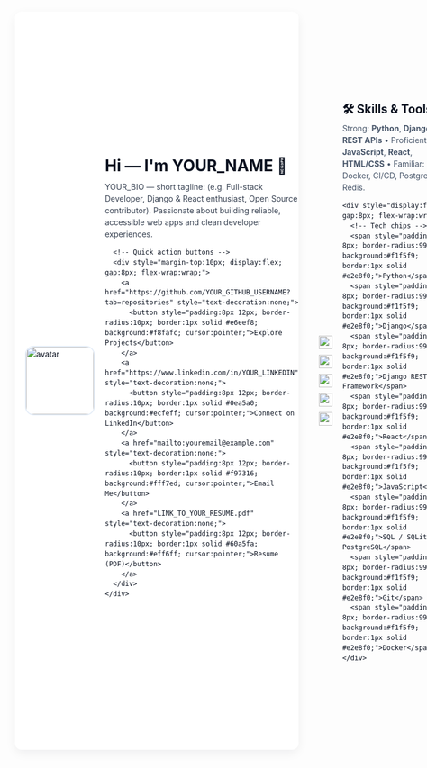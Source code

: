 <!-- GitHub Profile README - HTML version -->
<!-- Paste this HTML into your README.md (GitHub supports inline HTML inside Markdown) -->
<div style="font-family: -apple-system,BlinkMacSystemFont,'Segoe UI',Roboto,Helvetica,Arial,sans-serif; line-height:1.5; color:#0b1220; max-width:900px; margin: 12px auto; padding:18px; border-radius:12px; box-shadow: 0 6px 18px rgba(11,18,32,0.06); background: #ffffff;">

  <!-- Header / Hero -->
  <div style="display:flex; gap:18px; align-items:center;">
    <img src="https://avatars.githubusercontent.com/YOUR_GITHUB_USERNAME?s=200" alt="avatar" width="120" height="120" style="border-radius:16px; object-fit:cover; border:2px solid #e6eef8;">
    <div>
      <h1 style="margin:0; font-size:28px;">Hi — I'm <strong>YOUR_NAME</strong> 👋</h1>
      <p style="margin:6px 0 0 0; color: #374151; max-width:650px;">
        YOUR_BIO — short tagline: (e.g. Full-stack Developer, Django & React enthusiast, Open Source contributor). Passionate about building reliable, accessible web apps and clean developer experiences.
      </p>

      <!-- Quick action buttons -->
      <div style="margin-top:10px; display:flex; gap:8px; flex-wrap:wrap;">
        <a href="https://github.com/YOUR_GITHUB_USERNAME?tab=repositories" style="text-decoration:none;">
          <button style="padding:8px 12px; border-radius:10px; border:1px solid #e6eef8; background:#f8fafc; cursor:pointer;">Explore Projects</button>
        </a>
        <a href="https://www.linkedin.com/in/YOUR_LINKEDIN" style="text-decoration:none;">
          <button style="padding:8px 12px; border-radius:10px; border:1px solid #0ea5a0; background:#ecfeff; cursor:pointer;">Connect on LinkedIn</button>
        </a>
        <a href="mailto:youremail@example.com" style="text-decoration:none;">
          <button style="padding:8px 12px; border-radius:10px; border:1px solid #f97316; background:#fff7ed; cursor:pointer;">Email Me</button>
        </a>
        <a href="LINK_TO_YOUR_RESUME.pdf" style="text-decoration:none;">
          <button style="padding:8px 12px; border-radius:10px; border:1px solid #60a5fa; background:#eff6ff; cursor:pointer;">Resume (PDF)</button>
        </a>
      </div>
    </div>
  </div>

  <hr style="border:none; border-top:1px solid #eef2f7; margin:18px 0;">

  <!-- Key stats / badges -->
  <div style="display:flex; gap:10px; flex-wrap:wrap; align-items:center;">
    <!-- Example shields (replace the image URLs if needed) -->
    <img src="https://img.shields.io/badge/Top%20Languages-Python-F0DB4F?logo=python&logoColor=white" alt="Python" style="height:24px;">
    <img src="https://img.shields.io/badge/Frameworks-Django-092E20?logo=django&logoColor=white" alt="Django" style="height:24px;">
    <img src="https://img.shields.io/badge/Frontend-React-61DAFB?logo=react&logoColor=white" alt="React" style="height:24px;">
    <img src="https://img.shields.io/badge/Cloud-AWS-232F3E?logo=amazonaws&logoColor=white" alt="AWS" style="height:24px;">
    <img src="https://img.shields.io/badge/Status-Open%20to%20Work-brightgreen" alt="Open to Work" style="height:24px;">
  </div>

  <!-- Skills section -->
  <section style="margin-top:18px;">
    <h2 style="margin:0 0 8px 0;">🛠 Skills & Tools</h2>
    <p style="margin:0 0 12px 0; color:#475569;">
      Strong: <strong>Python</strong>, <strong>Django</strong>, <strong>REST APIs</strong> • Proficient: <strong>JavaScript</strong>, <strong>React</strong>, <strong>HTML/CSS</strong> • Familiar: Docker, CI/CD, PostgreSQL, Redis.
    </p>

    <div style="display:flex; gap:8px; flex-wrap:wrap;">
      <!-- Tech chips -->
      <span style="padding:6px 8px; border-radius:999px; background:#f1f5f9; border:1px solid #e2e8f0;">Python</span>
      <span style="padding:6px 8px; border-radius:999px; background:#f1f5f9; border:1px solid #e2e8f0;">Django</span>
      <span style="padding:6px 8px; border-radius:999px; background:#f1f5f9; border:1px solid #e2e8f0;">Django REST Framework</span>
      <span style="padding:6px 8px; border-radius:999px; background:#f1f5f9; border:1px solid #e2e8f0;">React</span>
      <span style="padding:6px 8px; border-radius:999px; background:#f1f5f9; border:1px solid #e2e8f0;">JavaScript</span>
      <span style="padding:6px 8px; border-radius:999px; background:#f1f5f9; border:1px solid #e2e8f0;">SQL / SQLite / PostgreSQL</span>
      <span style="padding:6px 8px; border-radius:999px; background:#f1f5f9; border:1px solid #e2e8f0;">Git</span>
      <span style="padding:6px 8px; border-radius:999px; background:#f1f5f9; border:1px solid #e2e8f0;">Docker</span>
    </div>
  </section>

  <!-- Projects -->
  <section style="margin-top:20px;">
    <h2 style="margin:0 0 8px 0;">🚀 Featured Projects</h2>

    <div style="display:grid; grid-template-columns: repeat(auto-fit, minmax(260px, 1fr)); gap:12px;">
      <!-- Project card 1 -->
      <article style="padding:12px; border-radius:12px; border:1px solid #eef2f7; background:#fff;">
        <h3 style="margin:0 0 6px 0;">Project One — LAW EDIFY</h3>
        <p style="margin:0 0 8px 0; color:#475569; font-size:14px;">
          NLP-based legal knowledge assistant. Tech: <strong>Python</strong>, <strong>NLTK</strong>, <strong>TF-IDF</strong>, Gradio demo.
        </p>
        <div style="display:flex; gap:8px; margin-top:8px;">
          <a href="https://github.com/YOUR_GITHUB_USERNAME/law-edify" style="text-decoration:none;"><button style="padding:6px 10px; border-radius:8px; border:1px solid #dbeafe;">Repo</button></a>
          <a href="LINK_TO_DEMO" style="text-decoration:none;"><button style="padding:6px 10px; border-radius:8px; border:1px solid #d1fae5;">Live</button></a>
        </div>
      </article>

      <!-- Project card 2 -->
      <article style="padding:12px; border-radius:12px; border:1px solid #eef2f7; background:#fff;">
        <h3 style="margin:0 0 6px 0;">Project Two — Travel Guide</h3>
        <p style="margin:0 0 8px 0; color:#475569; font-size:14px;">
          Django travel guide with authentication, activities, media uploads, and admin CRUD.
        </p>
        <div style="display:flex; gap:8px; margin-top:8px;">
          <a href="https://github.com/YOUR_GITHUB_USERNAME/travel-guide" style="text-decoration:none;"><button style="padding:6px 10px; border-radius:8px; border:1px solid #dbeafe;">Repo</button></a>
        </div>
      </article>

      <!-- Project card 3 -->
      <article style="padding:12px; border-radius:12px; border:1px solid #eef2f7; background:#fff;">
        <h3 style="margin:0 0 6px 0;">Project Three — Photo Gallery</h3>
        <p style="margin:0 0 8px 0; color:#475569; font-size:14px;">
          Gallery app with soft delete, tags, restore, and image uploads. Built with Django.
        </p>
        <div style="display:flex; gap:8px; margin-top:8px;">
          <a href="https://github.com/YOUR_GITHUB_USERNAME/memory-lane" style="text-decoration:none;"><button style="padding:6px 10px; border-radius:8px; border:1px solid #dbeafe;">Repo</button></a>
        </div>
      </article>
    </div>
  </section>

  <!-- Experience / Timeline -->
  <section style="margin-top:20px;">
    <h2 style="margin:0 0 8px 0;">💼 Experience</h2>
    <div style="display:flex; flex-direction:column; gap:10px; color:#475569; font-size:14px;">
      <div style="padding:10px; border-radius:10px; border:1px dashed #eef2f7;">
        <strong>Associate Software Engineer</strong> — TestYantra Software Solutions (Location) <br>
        <small>Dates: MONTH YEAR – Present</small>
        <p style="margin:6px 0 0 0;">Worked on web applications using Django & JavaScript. Responsibilities: Auth, REST APIs, media handling, deploys.</p>
      </div>

      <div style="padding:10px; border-radius:10px; border:1px dashed #eef2f7;">
        <strong>Intern / Project Lead</strong> — CONTRIVER-MYSORE <br>
        <small>Aug 2023 – Sep 2023</small>
        <p style="margin:6px 0 0 0;">Training in Web Technology, AI & ML. Internship Excellence award.</p>
      </div>
    </div>
  </section>

  <!-- Education -->
  <section style="margin-top:20px;">
    <h2 style="margin:0 0 8px 0;">🎓 Education</h2>
    <p style="margin:0; color:#475569; font-size:14px;">
      B.E. / B.Tech — <strong>Your University</strong> • Graduation year: YEAR
    </p>
  </section>

  <!-- Open source contributions & badges -->
  <section style="margin-top:20px;">
    <h2 style="margin:0 0 8px 0;">🌱 Open Source & Stats</h2>
    <p style="margin:0 0 12px 0; color:#475569; font-size:14px;">
      I contribute to open-source projects and enjoy improving docs, tests, and core features.
    </p>

    <!-- GitHub Readme Stats (third-party images) - Replace username -->
    <div style="display:flex; flex-wrap:wrap; gap:12px; align-items:center;">
      <img src="https://github-readme-stats.vercel.app/api?username=YOUR_GITHUB_USERNAME&show_icons=true&theme=default" alt="github-stats" style="border-radius:12px; max-width:420px;">
      <img src="https://github-readme-streak-stats.herokuapp.com/?user=YOUR_GITHUB_USERNAME&theme=default" alt="streak" style="border-radius:12px; max-width:420px;">
    </div>
  </section>

  <!-- Contact -->
  <section style="margin-top:20px;">
    <h2 style="margin:0 0 8px 0;">✉ Contact & Socials</h2>
    <div style="display:flex; gap:12px; flex-wrap:wrap;">
      <a href="https://twitter.com/YOUR_TWITTER" style="text-decoration:none;">Twitter</a>
      <a href="https://www.linkedin.com/in/YOUR_LINKEDIN" style="text-decoration:none;">LinkedIn</a>
      <a href="mailto:youremail@example.com" style="text-decoration:none;">Email</a>
      <a href="https://www.youtube.com/channel/YOUR_CHANNEL" style="text-decoration:none;">YouTube</a>
    </div>
    <p style="margin-top:10px; color:#64748b; font-size:13px;">Prefer direct messages on LinkedIn or email for hiring & collaboration.</p>
  </section>

  <hr style="border:none; border-top:1px solid #eef2f7; margin:18px 0;">

  <p style="font-size:13px; color:#94a3b8; margin:0;">
    Built with ❤ • Customize this README to add more projects, a contributions graph, or interactive demos.
  </p>

</div>
